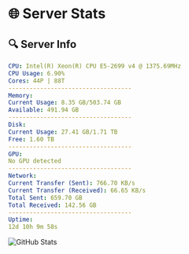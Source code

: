 # 🌐 Server Stats
## 🔍 Server Info
```yaml
CPU: Intel(R) Xeon(R) CPU E5-2699 v4 @ 1375.69MHz
CPU Usage: 6.90%
Cores: 44P | 88T
-----------------------------------
Memory:
Current Usage: 8.35 GB/503.74 GB
Available: 491.94 GB
-----------------------------------
Disk:
Current Usage: 27.41 GB/1.71 TB
Free: 1.60 TB
-----------------------------------
GPU:
No GPU detected
-----------------------------------
Network:
Current Transfer (Sent): 766.70 KB/s
Current Transfer (Received): 66.65 KB/s
Total Sent: 659.70 GB
Total Received: 142.56 GB
-----------------------------------
Uptime:
12d 10h 9m 58s
```
![GitHub Stats](https://img.shields.io/badge/Updated-2025-05-02_03:18:47-blue)